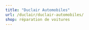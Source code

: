 ```yaml
---
title: "Duclair Automobiles"
url: /duclair/duclair-automobiles/
shop: réparation de voitures
---
```

